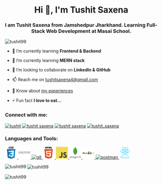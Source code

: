 <h1 align="center">Hi 👋, I'm Tushit Saxena</h1>
<h3 align="center">I am Tushit Saxena from Jamshedpur Jharkhand. Learning Full-Stack Web Development at Masai School.</h3>

<p align="left"> <img src="https://komarev.com/ghpvc/?username=tushit99&label=Profile%20views&color=0e75b6&style=flat" alt="tushit99" /> </p>

- 🔭 I’m currently learning **Frontend & Backend**

- 🌱 I’m currently learning **MERN stack**

- 👯 I’m looking to collaborate on **LinkedIn & GitHub**

- 📫 Reach me on tushitsaxena4@gmail.com

- 📄 Know about [my experiences](https://docs.google.com/document/d/1UXMRIDVdKBlUgGLE7VoLlyNk3xUIcRBdnKVycBB7DY4/edit?usp=sharing)

- ⚡ Fun fact **I love to eat…**

<h3 align="left">Connect with me:</h3>
<p align="left">
<a href="https://twitter.com/tushit" target="blank"><img align="center" src="https://raw.githubusercontent.com/rahuldkjain/github-profile-readme-generator/master/src/images/icons/Social/twitter.svg" alt="tushit" height="30" width="40" /></a>
<a href="https://linkedin.com/in/tushit saxena" target="blank"><img align="center" src="https://raw.githubusercontent.com/rahuldkjain/github-profile-readme-generator/master/src/images/icons/Social/linked-in-alt.svg" alt="tushit saxena" height="30" width="40" /></a>
<a href="https://fb.com/tushit saxena" target="blank"><img align="center" src="https://raw.githubusercontent.com/rahuldkjain/github-profile-readme-generator/master/src/images/icons/Social/facebook.svg" alt="tushit saxena" height="30" width="40" /></a>
<a href="https://instagram.com/tushit_saxena" target="blank"><img align="center" src="https://raw.githubusercontent.com/rahuldkjain/github-profile-readme-generator/master/src/images/icons/Social/instagram.svg" alt="tushit_saxena" height="30" width="40" /></a>
</p>

<h3 align="left">Languages and Tools:</h3>
<p align="left"> <a href="https://www.w3schools.com/css/" target="_blank" rel="noreferrer"> <img src="https://raw.githubusercontent.com/devicons/devicon/master/icons/css3/css3-original-wordmark.svg" alt="css3" width="40" height="40"/> </a> <a href="https://expressjs.com" target="_blank" rel="noreferrer"> <img src="https://raw.githubusercontent.com/devicons/devicon/master/icons/express/express-original-wordmark.svg" alt="express" width="40" height="40"/> </a> <a href="https://git-scm.com/" target="_blank" rel="noreferrer"> <img src="https://www.vectorlogo.zone/logos/git-scm/git-scm-icon.svg" alt="git" width="40" height="40"/> </a> <a href="https://www.w3.org/html/" target="_blank" rel="noreferrer"> <img src="https://raw.githubusercontent.com/devicons/devicon/master/icons/html5/html5-original-wordmark.svg" alt="html5" width="40" height="40"/> </a> <a href="https://developer.mozilla.org/en-US/docs/Web/JavaScript" target="_blank" rel="noreferrer"> <img src="https://raw.githubusercontent.com/devicons/devicon/master/icons/javascript/javascript-original.svg" alt="javascript" width="40" height="40"/> </a> <a href="https://www.mongodb.com/" target="_blank" rel="noreferrer"> <img src="https://raw.githubusercontent.com/devicons/devicon/master/icons/mongodb/mongodb-original-wordmark.svg" alt="mongodb" width="40" height="40"/> </a> <a href="https://nodejs.org" target="_blank" rel="noreferrer"> <img src="https://raw.githubusercontent.com/devicons/devicon/master/icons/nodejs/nodejs-original-wordmark.svg" alt="nodejs" width="40" height="40"/> </a> <a href="https://postman.com" target="_blank" rel="noreferrer"> <img src="https://www.vectorlogo.zone/logos/getpostman/getpostman-icon.svg" alt="postman" width="40" height="40"/> </a> <a href="https://reactjs.org/" target="_blank" rel="noreferrer"> <img src="https://raw.githubusercontent.com/devicons/devicon/master/icons/react/react-original-wordmark.svg" alt="react" width="40" height="40"/> </a> </p>

<p><img align="left" src="https://github-readme-stats.vercel.app/api/top-langs?username=tushit99&show_icons=true&locale=en&layout=compact" alt="tushit99" /></p>

<p>&nbsp;<img align="center" src="https://github-readme-stats.vercel.app/api?username=tushit99&show_icons=true&locale=en" alt="tushit99" /></p>

<p><img align="center" src="https://github-readme-streak-stats.herokuapp.com/?user=tushit99&" alt="tushit99" /></p>
